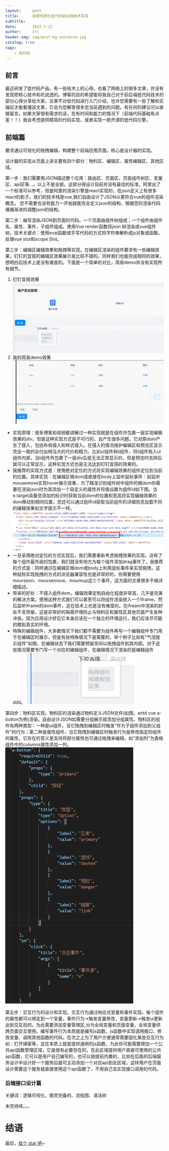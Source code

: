 ```yaml
---
layout:     post
title:      说透可视化低代码前后端技术实现
subtitle:   
date:       2022-7-22
author:     zrc
header-img: img/post-bg-universe.jpg
catalog: true
tags:
    - 低代码
---
```



## 前言
最近研发了低代码产品，有一些技术上的心得。也看了网络上的很多文章，并没有发现把核心技术和坑说透的。博客的目的希望能将我自己对于前后端低代码技术的部分心得分享给大家。文章不对低代码进行入门介绍，也许您需要有一些了解和实操后才能看懂该文章，它会为您解答很多您当前遇到的问题。有任何的建议可以直接留言。如果大家很有需求的话，在有时间和能力的情况下（前端代码基础有点差！！）我会考虑提供精简的代码实现，或者实现一款开源的低代码引擎。

## 前端篇

要求通过可视化的拖拽编辑，构建整个前端应用页面。核心是设计器的实现。

设计器的实现从页面上讲主要有四个部分：物料区、编辑区、属性编辑区、其他区域。

第一步：我们需要用JSON描述整个应用：路由区、页面区、页面组件树区、变量区、api区等...。以上不是全部。这部分得设计目前并没有最佳的标准，阿里出了一个标准可以参考，但是阿里的渲染引擎是react实现的，在json定义上有很多react的影子。我们的技术栈是vue,我们自由设计了JSON以更符合vue的组件渲染概念。  您不需要也没有能力一开始就能完全定义json的结构，根据您的渲染代码循循渐进的调整json的结构。

第二步：编写渲染JSON到页面的代码。一个页面由组件树组成；一个组件由组件名、属性、事件、子组件组成。使用Vue render函数将json 树渲染成vue组件树。技术关键点：使用eval函数或手写代码的方式将字符串解析成js对象或函数。处理vue stot和scope Slot。

第三步：编辑区编辑效果和拖拽等实现。在编辑区渲染的组件要求有一些编辑效果。钉钉的宜搭的编辑区效果展示是比较不错的。同样我们也能完成相同的效果，想明白后技术上是没有难度的。下面是一个简单的对比，简易demo并没有实现所有细节。
1. 钉钉宜搭效果
![](/img/钉钉易搭.gif)
2. 我的简易demo效果
![](/img/demo.gif)
* 实现原理：很多博客和视频都讲解过一种实现就是在组件外包裹一层实现编辑效果的div。但是这种实现方式是不可行的，会产生很多问题。它对原dom产生了侵入，包括布局侵入和样式侵入。在侵入的情况维护编辑区和预览区显示完全一致的会付出相当大的代价和精力。比如ul组件和li组件，将li组件拖入ul组件内部，当li组件外包裹了一层div后是无法正常显示的，但是预览时去除后就可以正常显示。这种实现方式也是无法达到钉钉宜搭的效果的。
* 我推荐的实现方式是：使用绝对定位的方式将实现编辑效果的组件定位到当前的位置。具体实现：在编辑区根dom或直接在body上监听鼠标事件：如监听mousemove实现hover展示效果，为了精准识别组件树中组件的根dom你需要在渲染json时为其添加一个自定义的属性并将值设置为组件id如下图。当e.target具备您添加的标识时获取当前dom的位置和宽高将实现编辑效果的dom移动到相同位置，您还可以通过组件id获取当前组件的详细信息加载不同的编辑效果如文字提示不一样。
![](/img/2022-07-22-20-17-26.png)
* 一旦采用绝对定位的方式实现后，我们需要重新考虑拖拽效果的实现。没有了每个组件最外层的包裹，我们就没有地方为每个组件添加drag事件了。我推荐的方式是：同样通过在编辑区根dom或body上利用鼠标事件来实现拖拽，这种鼠标实现拖拽的方式的浏览器兼容性也是非常好的，你需要使用mourseon、moursemove、moureup这三个事件，这方面的文章很多不做详细描述。
* 带来的好处：不侵入组件dom，编辑效果定制自由化程度非常高，几乎是完美的解决方案。使用这种方式我们可以甚至可以将组件渲染放入一个iframe，然后监听iframe的dom事件，这在技术上也是没有难度的。在ifream中渲染的好处不言而喻，这是非常好的隔离环境防止与物料区和属性区其他页面产生各种冲突。因为应用设计好后它本身应该在一个独立的环境运行，我们应该尽可能的模拟真实的环境。
* 特殊的编辑组件，大多数情况下我们都不需要为组件再写一个编辑组件专门用于在编辑区时展示，但是有些特殊情况下是需要的，举个例子比如有"气泡提示组件"如图，在编辑状态下我们需要预留空间以拖拽组件到其内部。对于这些情况需要专门写一个对应的编辑组件，在编辑情况下渲染的是编辑组件ddd。
![](/img/2022-08-09-15-51-01.png)


第四步：物料区实现。物料区的渲染通过物料定义JSON文件(如图，antd vue a-button为例)渲染。自由设计JSON如需要分组展示就添加分组属性。物料区的组件有两种类型：一种是ui组件，当它拖拽到编辑区时触发“作为子组件添加到父组件”的行为；第二种是属性组件，当它拖拽到编辑区时触发行为是修改指定的组件的属性，它存在的意义是支持将部分属性也可通过拖拽来编辑，如“添加列”为表格组件中的columns属性添加一列。
![](/img/2022-08-10-11-07-45.png)

第五步：交互行为的设计和实现。交互行为通过响应式变量和事件实现。每个组件的属性都可以绑定到一个变量，事件行为->触发变量修改，变量更新->触发ui更新达到交互目的。为此需要添加变量管理区,分为全局变量和页面变量，全局变量供跨页面交互使用。编写事件行为本质就是编写js函数，js函数中实现调用接口、修改变量、调用其他函数的代码。在次之上为了用户方便通常需要固化某些交互行为如：打开弹窗等，这在本质上就是提供通用的js函数，为此你可能需要增加一个公共api函数管理区域，它是很有必要存在的，在此区域提供用户直接可使用的公共api函数，它可以是用户自己编写的，也可以是提前内置的，比如在后面的后端服务设计中设计好一个服务后就可主动添加一个对应api到此区域，这样用户在页面设计需要这个服务就直接使用这个api函数了，不用自己去实现接口调用的代码。

### 后端接口设计篇
关键词：逻辑可视化、图灵完备的、流程图、语法树

未完待续。。。
# 结语

最后，[给个 star 吧](https://github.com/heykb/heykb.github.io)~